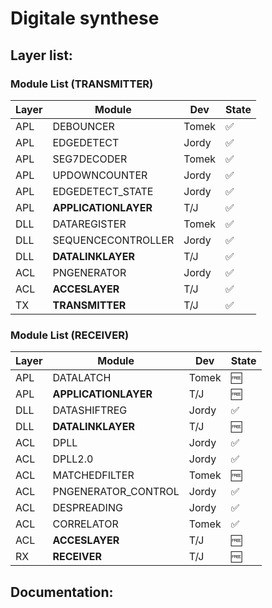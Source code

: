 # Digitale synthese

## Layer list:

### Module List (TRANSMITTER)

| Layer   | Module                        | Dev             | State              |
| ------- | ----------------------------- | --------------- | -------------------|
| APL     | DEBOUNCER		          | Tomek           | :white_check_mark: |
| APL     | EDGEDETECT                    | Jordy           | :white_check_mark: |
| APL     | SEG7DECODER                   | Tomek           | :white_check_mark: |
| APL     | UPDOWNCOUNTER                 | Jordy           | :white_check_mark: |
| APL     | EDGEDETECT_STATE              | Jordy           | :white_check_mark: |
| APL     | **APPLICATIONLAYER**          | T/J             | :white_check_mark: |
| DLL     | DATAREGISTER	          | Tomek           | :white_check_mark: |
| DLL     | SEQUENCECONTROLLER            | Jordy           | :white_check_mark: |
| DLL     | **DATALINKLAYER**             | T/J             | :white_check_mark: |
| ACL	  | PNGENERATOR		          | Jordy           | :white_check_mark: |
| ACL     | **ACCESLAYER**	          | T/J	            | :white_check_mark: |
| TX      | **TRANSMITTER**               | T/J             | :white_check_mark: |

### Module List (RECEIVER)

| Layer   | Module                        | Dev             | State       	 |
| ------- | ----------------------------- | --------------- | -------------------|
| APL     | DATALATCH                     | Tomek           | :free:    	 |
| APL     | **APPLICATIONLAYER**          | T/J             | :free:      	 |
| DLL     | DATASHIFTREG	          | Jordy           | :white_check_mark: |
| DLL     | **DATALINKLAYER**             | T/J             | :free:       	 |
| ACL     | DPLL                          | Jordy           | :white_check_mark: |
| ACL     | DPLL2.0                       | Jordy           | :white_check_mark: |
| ACL     | MATCHEDFILTER	          | Tomek           | :free:      	 |
| ACL     | PNGENERATOR_CONTROL           | Jordy           | :white_check_mark: |
| ACL     | DESPREADING			  | Jordy           | :white_check_mark: |
| ACL     | CORRELATOR		          | Tomek           | :white_check_mark: |
| ACL     | **ACCESLAYER**                | T/J             | :free:       	 |
| RX      | **RECEIVER**                  | T/J             | :free:       	 |

## Documentation:


